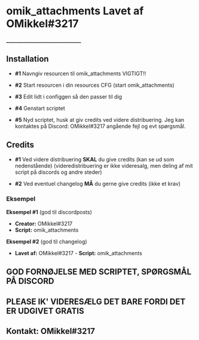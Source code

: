 # omik_attachments Lavet af OMikkel#3217
**______________________________**

## Installation
- **#1** Navngiv resourcen til omik_attachments VIGTIGT!!

- **#2** Start resourcen i din resources CFG (start omik_attachments)

- **#3** Edit lidt i configgen så den passer til dig

- **#4** Genstart scriptet

- **#5** Nyd scriptet, husk at giv credits ved videre distribuering. Jeg kan kontaktes på Discord: OMikkel#3217 angående fejl og evt spørgsmål.

## Credits
- **#1** Ved videre distribuering **SKAL** du give credits (kan se ud som nedenstående) (videredistribuering er ikke videresalg, men deling af mit script på discords og andre steder)

- **#2** Ved eventuel changelog **MÅ** du gerne give credits (ikke et krav)

### Eksempel
**Eksempel #1** (god til discordposts)
- **Creator:** OMikkel#3217
- **Script:** omik_attachments

**Eksempel #2** (god til changelog)
- **Lavet af:** OMikkel#3217 - **Script:** omik_attachments


## GOD FORNØJELSE MED SCRIPTET, SPØRGSMÅL PÅ DISCORD
## PLEASE IK' VIDERESÆLG DET BARE FORDI DET ER UDGIVET GRATIS
## Kontakt: OMikkel#3217
